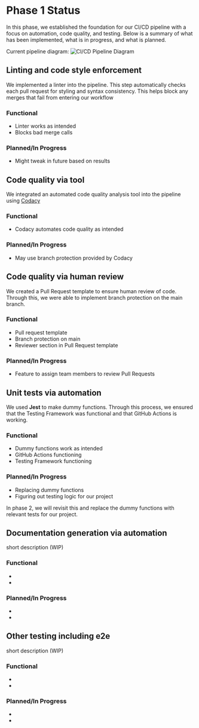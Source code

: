 # Phase 1 Status
In this phase, we established the foundation for our CI/CD pipeline with a focus on automation, code quality, and testing. Below is a summary of what has been implemented, what is in progress, and what is planned.

Current pipeline diagram: ![CI/CD Pipeline Diagram](cipipeline/phase1.png)

## Linting and code style enforcement
We implemented a linter into the pipeline. This step automatically checks each pull request for styling and syntax consistency. This helps block any merges that fail from entering our workflow

### Functional
- Linter works as intended
- Blocks bad merge calls

### Planned/In Progress
- Might tweak in future based on results

## Code quality via tool
We integrated an automated code quality analysis tool into the pipeline using [Codacy](https://www.codacy.com/)

### Functional
- Codacy automates code quality as intended

### Planned/In Progress
- May use branch protection provided by Codacy

## Code quality via human review
We created a Pull Request template to ensure human review of code. Through this, we were able to implement branch protection on the main branch.

### Functional
- Pull request template
- Branch protection on main
- Reviewer section in Pull Request template 

### Planned/In Progress
- Feature to assign team members to review Pull Requests

## Unit tests via automation
We used **Jest** to make dummy functions. Through this process, we ensured that the Testing Framework was functional and that GitHub Actions is working.

### Functional
- Dummy functions work as intended
- GitHub Actions functioning
- Testing Framework functioning

### Planned/In Progress
- Replacing dummy functions
- Figuring out testing logic for our project

In phase 2, we will revisit this and replace the dummy functions with relevant tests for our project.

## Documentation generation via automation
short description (WIP)

### Functional
-
-

### Planned/In Progress
-
-

## Other testing including e2e 
short description (WIP)

### Functional
-
-

### Planned/In Progress
-
-


